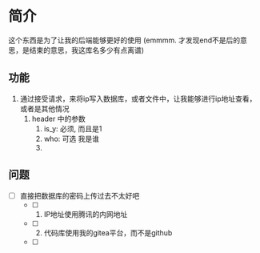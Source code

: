 #  简介

这个东西是为了让我的后端能够更好的使用
(emmmm. 才发现end不是后的意思，是结束的意思，我这库名多少有点离谱)

## 功能

1. 通过接受请求，来将ip写入数据库，或者文件中，让我能够进行ip地址查看，或者是其他情况
    1. header 中的参数
       1. is_y: 必须, 而且是1
       2. who: 可选 我是谁
       3. 

## 问题

- [ ] 直接把数据库的密码上传过去不太好吧
  - [ ] 1. IP地址使用腾讯的内网地址
  - [ ] 2. 代码库使用我的gitea平台，而不是github
  - [ ] 

